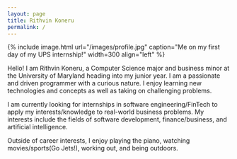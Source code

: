 ```yaml
---
layout: page
title: Rithvin Koneru
permalink: /
---
```


{% include image.html url="/images/profile.jpg" caption="Me on my first day of my UPS internship!" width=300 align="left" %}

Hello! I am Rithvin Koneru, a Computer Science major and business minor at the University of Maryland heading into my junior year. I am a passionate and driven programmer with a curious nature. I enjoy learning new technologies and concepts as well as taking on challenging problems.

I am currently looking for internships in software engineering/FinTech to apply my interests/knowledge to real-world business problems. My interests include the fields of software development, finance/business, and artificial intelligence.

Outside of career interests, I enjoy playing the piano, watching movies/sports(Go Jets!), working out, and being outdoors.


